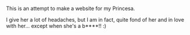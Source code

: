 This is an attempt to make a website for my Princesa.

I give her a lot of headaches, but I am in fact, quite fond of her and in love with her... except when she's a b****!! :)
